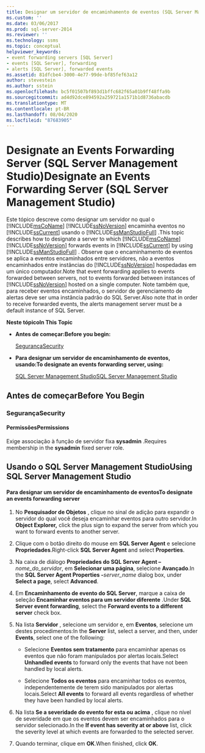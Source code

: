 ```yaml
---
title: Designar um servidor de encaminhamento de eventos (SQL Server Management Studio) | Microsoft Docs
ms.custom: ''
ms.date: 03/06/2017
ms.prod: sql-server-2014
ms.reviewer: ''
ms.technology: ssms
ms.topic: conceptual
helpviewer_keywords:
- event forwarding servers [SQL Server]
- events [SQL Server], forwarding
- alerts [SQL Server], forwarded events
ms.assetid: 81dfcbe4-3000-4e77-99de-bf85fef63a12
author: stevestein
ms.author: sstein
ms.openlocfilehash: bc5f01507bf893d1bffc682f65a01b9ff48ffa9b
ms.sourcegitcommit: ad4d92dce894592a259721a1571b1d8736abacdb
ms.translationtype: MT
ms.contentlocale: pt-BR
ms.lasthandoff: 08/04/2020
ms.locfileid: "87683905"
---
```

# <a name="designate-an-events-forwarding-server-sql-server-management-studio"></a><span data-ttu-id="0c864-102">Designate an Events Forwarding Server (SQL Server Management Studio)</span><span class="sxs-lookup"><span data-stu-id="0c864-102">Designate an Events Forwarding Server (SQL Server Management Studio)</span></span>
  <span data-ttu-id="0c864-103">Este tópico descreve como designar um servidor no qual o [!INCLUDE[msCoName](../../includes/msconame-md.md)] [!INCLUDE[ssNoVersion](../../includes/ssnoversion-md.md)] encaminha eventos no [!INCLUDE[ssCurrent](../../includes/sscurrent-md.md)] usando o [!INCLUDE[ssManStudioFull](../../includes/ssmanstudiofull-md.md)] .</span><span class="sxs-lookup"><span data-stu-id="0c864-103">This topic describes how to designate a server to which [!INCLUDE[msCoName](../../includes/msconame-md.md)] [!INCLUDE[ssNoVersion](../../includes/ssnoversion-md.md)] forwards events in [!INCLUDE[ssCurrent](../../includes/sscurrent-md.md)] by using [!INCLUDE[ssManStudioFull](../../includes/ssmanstudiofull-md.md)] .</span></span> <span data-ttu-id="0c864-104">Observe que o encaminhamento de eventos se aplica a eventos encaminhados entre servidores, não a eventos encaminhados entre instâncias do [!INCLUDE[ssNoVersion](../../includes/ssnoversion-md.md)] hospedadas em um único computador.</span><span class="sxs-lookup"><span data-stu-id="0c864-104">Note that event forwarding applies to events forwarded between servers, not to events forwarded between instances of [!INCLUDE[ssNoVersion](../../includes/ssnoversion-md.md)] hosted on a single computer.</span></span> <span data-ttu-id="0c864-105">Note também que, para receber eventos encaminhados, o servidor de gerenciamento de alertas deve ser uma instância padrão do SQL Server.</span><span class="sxs-lookup"><span data-stu-id="0c864-105">Also note that in order to receive forwarded events, the alerts management server must be a default instance of SQL Server.</span></span>  
  
 <span data-ttu-id="0c864-106">**Neste tópico**</span><span class="sxs-lookup"><span data-stu-id="0c864-106">**In This Topic**</span></span>  
  
-   <span data-ttu-id="0c864-107">**Antes de começar:**</span><span class="sxs-lookup"><span data-stu-id="0c864-107">**Before you begin:**</span></span>  
  
     [<span data-ttu-id="0c864-108">Segurança</span><span class="sxs-lookup"><span data-stu-id="0c864-108">Security</span></span>](#Security)  
  
-   <span data-ttu-id="0c864-109">**Para designar um servidor de encaminhamento de eventos, usando:**</span><span class="sxs-lookup"><span data-stu-id="0c864-109">**To designate an events forwarding server, using:**</span></span>  
  
     [<span data-ttu-id="0c864-110">SQL Server Management Studio</span><span class="sxs-lookup"><span data-stu-id="0c864-110">SQL Server Management Studio</span></span>](#SSMSProcedure)  
  
##  <a name="before-you-begin"></a><a name="BeforeYouBegin"></a> <span data-ttu-id="0c864-111">Antes de começar</span><span class="sxs-lookup"><span data-stu-id="0c864-111">Before You Begin</span></span>  
  
###  <a name="security"></a><a name="Security"></a> <span data-ttu-id="0c864-112">Segurança</span><span class="sxs-lookup"><span data-stu-id="0c864-112">Security</span></span>  
  
####  <a name="permissions"></a><a name="Permissions"></a> <span data-ttu-id="0c864-113">Permissões</span><span class="sxs-lookup"><span data-stu-id="0c864-113">Permissions</span></span>  
 <span data-ttu-id="0c864-114">Exige associação à função de servidor fixa **sysadmin** .</span><span class="sxs-lookup"><span data-stu-id="0c864-114">Requires membership in the **sysadmin** fixed server role.</span></span>  
  
##  <a name="using-sql-server-management-studio"></a><a name="SSMSProcedure"></a> <span data-ttu-id="0c864-115">Usando o SQL Server Management Studio</span><span class="sxs-lookup"><span data-stu-id="0c864-115">Using SQL Server Management Studio</span></span>  
  
#### <a name="to-designate-an-events-forwarding-server"></a><span data-ttu-id="0c864-116">Para designar um servidor de encaminhamento de eventos</span><span class="sxs-lookup"><span data-stu-id="0c864-116">To designate an events forwarding server</span></span>  
  
1.  <span data-ttu-id="0c864-117">No **Pesquisador de Objetos** , clique no sinal de adição para expandir o servidor do qual você deseja encaminhar eventos para outro servidor.</span><span class="sxs-lookup"><span data-stu-id="0c864-117">In **Object Explorer,** click the plus sign to expand the server from which you want to forward events to another server.</span></span>  
  
2.  <span data-ttu-id="0c864-118">Clique com o botão direito do mouse em **SQL Server Agent** e selecione **Propriedades**.</span><span class="sxs-lookup"><span data-stu-id="0c864-118">Right-click **SQL Server Agent** and select **Properties**.</span></span>  

3.  <span data-ttu-id="0c864-119">Na caixa de diálogo **Propriedades do SQL Server Agent –**_nome_do_servidor_, em **Selecionar uma página**, selecione **Avançado**.</span><span class="sxs-lookup"><span data-stu-id="0c864-119">In the **SQL Server Agent Properties -**_server_name_ dialog box, under **Select a page**, select **Advanced**.</span></span>  

4.  <span data-ttu-id="0c864-120">Em **Encaminhamento de evento do SQL Server**, marque a caixa de seleção **Encaminhar eventos para um servidor diferente** .</span><span class="sxs-lookup"><span data-stu-id="0c864-120">Under **SQL Server event forwarding**, select the **Forward events to a different server** check box.</span></span>  
  
5.  <span data-ttu-id="0c864-121">Na lista **Servidor** , selecione um servidor e, em **Eventos**, selecione um destes procedimentos:</span><span class="sxs-lookup"><span data-stu-id="0c864-121">In the **Server** list, select a server, and then, under **Events**, select one of the following:</span></span>  
  
    -   <span data-ttu-id="0c864-122">Selecione **Eventos sem tratamento** para encaminhar apenas os eventos que não foram manipulados por alertas locais.</span><span class="sxs-lookup"><span data-stu-id="0c864-122">Select **Unhandled events** to forward only the events that have not been handled by local alerts.</span></span>  
  
    -   <span data-ttu-id="0c864-123">Selecione **Todos os eventos** para encaminhar todos os eventos, independentemente de terem sido manipulados por alertas locais.</span><span class="sxs-lookup"><span data-stu-id="0c864-123">Select **All events** to forward all events regardless of whether they have been handled by local alerts.</span></span>  
  
6.  <span data-ttu-id="0c864-124">Na lista **Se a severidade do evento for esta ou acima** , clique no nível de severidade em que os eventos devem ser encaminhados para o servidor selecionado.</span><span class="sxs-lookup"><span data-stu-id="0c864-124">In the **If event has severity at or above** list, click the severity level at which events are forwarded to the selected server.</span></span>  
  
7.  <span data-ttu-id="0c864-125">Quando terminar, clique em **OK**.</span><span class="sxs-lookup"><span data-stu-id="0c864-125">When finished, click **OK**.</span></span>  
  
  
